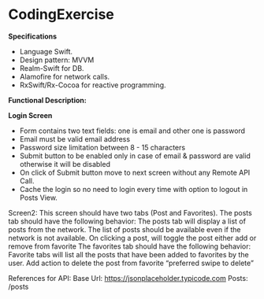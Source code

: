 # CodingExercise
**Specifications**
- Language Swift.
-  Design pattern: MVVM
-  Realm-Swift for DB.
- Alamofire for network calls.
- RxSwift/Rx-Cocoa for reactive programming.
 
 
**Functional Description:**

**Login Screen**
- Form contains two text fields: one is email and other one is password
- Email must be valid email address
- Password size limitation between 8 - 15 characters
- Submit button to be enabled only in case of email & password are valid otherwise it will be disabled
- On click of Submit button move to next screen without any Remote API Call.
- Cache the login so no need to login every time with option to logout in Posts View.
 
Screen2:
This screen should have two tabs (Post and Favorites).
The posts tab should have the following behavior:
The posts tab will display a list of posts from the network.
The list of posts should be available even if the network is not available.
On clicking a post, will toggle the post either add or remove from favorite
The favorites tab should have the following behavior:
Favorite tabs will list all the posts that have been added to favorites by the user.
Add action to delete the post from favorite “preferred swipe to delete”
 
References for API:
Base Url: https://jsonplaceholder.typicode.com
Posts: /posts
